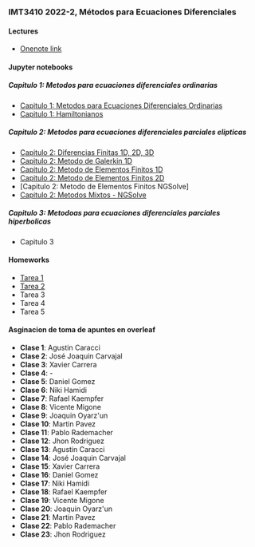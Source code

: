 ### IMT3410 2022-2, Métodos para Ecuaciones Diferenciales 

#### Lectures
- [Onenote link](https://1drv.ms/u/s!AgSI5B3Y5o1ukh_uq4WGP23w8ZV2)

#### Jupyter notebooks
##### Capitulo 1: Metodos para ecuaciones diferenciales ordinarias
- [Capitulo 1: Metodos para Ecuaciones Diferenciales Ordinarias](https://github.com/ManuelSanchezUribe/ManuelSanchezUribe.github.io/blob/main/jupyter/Capitulo1.ipynb)
- [Capitulo 1: Hamiltonianos](https://github.com/ManuelSanchezUribe/ManuelSanchezUribe.github.io/blob/main/jupyter/Capitulo%201%20Hamiltonianos.ipynb)
##### Capitulo 2: Metodos para ecuaciones diferenciales parciales elipticas
- [Capitulo 2: Diferencias Finitas 1D, 2D, 3D](https://github.com/ManuelSanchezUribe/ManuelSanchezUribe.github.io/blob/main/IMT3410/Diferencias_Finitas_Poisson.ipynb)
- [Capitulo 2: Metodo  de Galerkin 1D](https://github.com/ManuelSanchezUribe/ManuelSanchezUribe.github.io/blob/main/IMT3410/Capitulo2_GalerkinMethods.ipynb)
- [Capitulo 2: Metodo de Elementos Finitos 1D]()
- [Capitulo 2: Metodo de Elementos Finitos 2D]()
- [Capitulo 2: Metodo de Elementos Finitos NGSolve]
- [Capitulo 2: Metodos Mixtos - NGSolve](https://github.com/ManuelSanchezUribe/ManuelSanchezUribe.github.io/blob/main/jupyter/MixedMethods.ipynb)
##### Capitulo 3: Metodoas para ecuaciones diferenciales parciales hiperbolicas
- Capitulo 3

#### Homeworks
- [Tarea 1](https://github.com/ManuelSanchezUribe/ManuelSanchezUribe.github.io/blob/main/IMT3410/Tarea1.pdf)
- [Tarea 2](https://github.com/ManuelSanchezUribe/ManuelSanchezUribe.github.io/blob/main/IMT3410/Tarea2.pdf)
- Tarea 3
- Tarea 4
- Tarea 5

#### Asginacion de toma de apuntes en overleaf
- **Clase 1**: Agustin Caracci
- **Clase 2**: José Joaquin Carvajal
- **Clase 3**: Xavier Carrera
- **Clase 4**: -
- **Clase 5**: Daniel Gomez 
- **Clase 6**: Niki Hamidi
- **Clase 7**: Rafael Kaempfer
- **Clase 8**: Vicente Migone
- **Clase 9**: Joaquin Oyarz\'un
- **Clase 10**: Martin Pavez
- **Clase 11**: Pablo Rademacher
- **Clase 12**: Jhon Rodriguez
- **Clase 13**: Agustin Caracci
- **Clase 14**: José Joaquin Carvajal
- **Clase 15**: Xavier Carrera
- **Clase 16**: Daniel Gomez 
- **Clase 17**: Niki Hamidi
- **Clase 18**: Rafael Kaempfer
- **Clase 19**: Vicente Migone
- **Clase 20**: Joaquin Oyarz\'un
- **Clase 21**: Martin Pavez
- **Clase 22**: Pablo Rademacher
- **Clase 23**: Jhon Rodriguez
